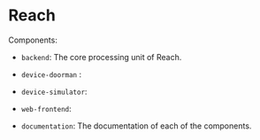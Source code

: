 # Reach

Components:

- `backend`: The core processing unit of Reach.

- `device-doorman` : 

- `device-simulator`:

- `web-frontend`:

- `documentation`: The documentation of each of the components. 


